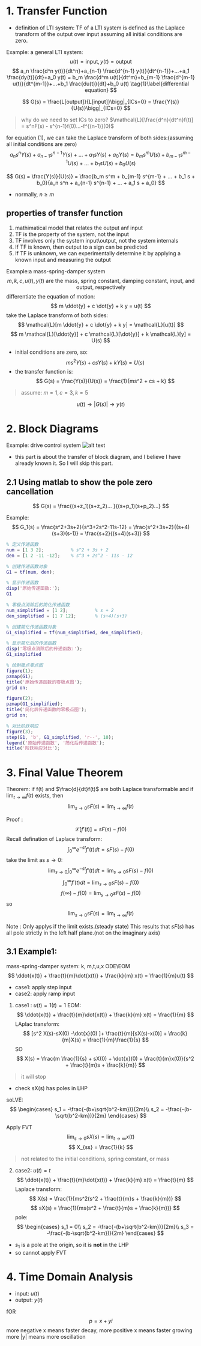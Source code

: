 # 1. Transfer Function
- definition of LTI system:
TF of a LTI system is defined as the Laplace transform of the output over input assuming all initial conditions are zero.

Example:
a general LTI system:
$$
u(t)  = \text{input},
y(t) = \text{output}
$$
$$
a_n \frac{d^n y(t)}{dt^n}+a_{n-1} \frac{d^{n-1} y(t)}{dt^{n-1}}+...+a_1 \frac{dy(t)}{dt}+a_0 y(t) = b_m \frac{d^m u(t)}{dt^m}+b_{m-1} \frac{d^{m-1} u(t)}{dt^{m-1}}+...+b_1 \frac{du(t)}{dt}+b_0 u(t) \tag{1}\label{differential equation}
$$

$$
G(s) =  \frac{L[output]}{L[input]}\bigg|_{ICs=0} = \frac{Y(s)}{U(s)}\bigg|_{ICs=0}
$$
> why do we need to set ICs to zero?
> $\mathcal{L}[\frac{d^n}{dt^n}f(t)] = s^nF(s) - s^{n-1}f(0)...-f^{(n-1)}(0)$

for equation (1), we can take the Laplace transform of both sides:(assuming all initial conditions are zero)
$$
a_n s^n Y(s) + a_{n-1} s^{n-1} Y(s) + ... + a_1 s Y(s) + a_0 Y(s) = b_m s^m U(s) + b_{m-1} s^{m-1} U(s) + ... + b_1 s U(s) + b_0 U(s)
$$

$$
G(s) = \frac{Y(s)}{U(s)} = \frac{b_m s^m + b_{m-1} s^{m-1} + ... + b_1 s + b_0}{a_n s^n + a_{n-1} s^{n-1} + ... + a_1 s + a_0}
$$
- normally, $n\geq m$


## properties of transfer function
1. mathimatical model that relates the output anf input 
2. TF is the property of the system, not the input
3. TF involves only the system input\output, not the system internals
4. If TF is known, then output to a sign can be predicted 
5. If TF is unknown, we can experimentally determine it by applying a known input and measuring the output


Example:a mass-spring-damper system
$$
m, k , c , u(t), y(t) \text{ are the mass, spring constant, damping constant, input, and output, respectively}
$$
differentiate the equation of motion:
$$
m \ddot{y} + c \dot{y} + k y = u(t)
$$
take the Laplace transform of both sides:
$$
\mathcal{L}[m \ddot{y} + c \dot{y} + k y] = \mathcal{L}[u(t)]
$$
$$
m \mathcal{L}[\ddot{y}] + c \mathcal{L}[\dot{y}] + k \mathcal{L}[y] = U(s)
$$
- initial conditions are zero, so:
$$
m s^2 Y(s) + c s Y(s) + k Y(s) = U(s)
$$
- the transfer function is:
$$
G(s) = \frac{Y(s)}{U(s)} = \frac{1}{ms^2 + cs + k}
$$
> assume: $m=1, c=3, k=5$

$$
u(t)\rightarrow  |G(s)|\rightarrow y(t)
$$

# 2. Block Diagrams

Example: drive control system
![alt text]({90A38A5B-ED1D-4CF5-97BA-5E4D026CB8F6}.png)

- this part is about the transfer of block diagram, and I believe I have already known it. So I will skip this part.


## 2.1 Using matlab to show the pole zero cancellation
$$
G(s) = 
\frac{(s+z_1)(s+z_2)... }{(s+p_1)(s+p_2)...}
$$

Example:
$$
G_1(s) = \frac{s^2+3s+2}{s^3+2s^2-11s-12} = \frac{s^2+3s+2}{(s+4)(s+3)(s-1)} = \frac{s+2}{(s+4)(s+3)}
$$

```matlab
% 定义传递函数
num = [1 3 2];          % s^2 + 3s + 2
den = [1 2 -11 -12];    % s^3 + 2s^2 - 11s - 12

% 创建传递函数对象
G1 = tf(num, den);

% 显示传递函数
disp('原始传递函数:');
G1

% 零极点消除后的简化传递函数
num_simplified = [1 2];          % s + 2
den_simplified = [1 7 12];       % (s+4)(s+3)

% 创建简化传递函数对象
G1_simplified = tf(num_simplified, den_simplified);

% 显示简化后的传递函数
disp('零极点消除后的传递函数:');
G1_simplified

% 绘制极点零点图
figure(1);
pzmap(G1);
title('原始传递函数的零极点图');
grid on;

figure(2);
pzmap(G1_simplified);
title('简化后传递函数的零极点图');
grid on;

% 对比阶跃响应
figure(3);
step(G1, 'b', G1_simplified, 'r--', 10);
legend('原始传递函数', '简化后传递函数');
title('阶跃响应对比');


```
# 3. Final Value Theorem

Theorem: 
if f(t) and $\frac{d}{dt}f(t)$ are both Laplace transformable and if $\lim_{t\to\infty} f(t)$ exists, then
$$
\lim_{s\to 0} sF(s) = \lim_{t\to\infty} f(t)
$$

Proof :
$$
\mathcal{L}[f'(t)] =s F(s) - f(0)
$$
Recall defination of Laplace transform:
$$
\int_0^{\infty} e^{-st} f'(t) dt = s F(s) - f(0)
$$
take the limit as $s\to 0$:
$$
\lim_{s\to 0} \int_0^{\infty} e^{-st} f'(t) dt = \lim_{s\to 0} s F(s) - f(0)
$$
$$
\int_0^{\infty} f'(t) dt = \lim_{s\to 0} s F(s) - f(0)
$$
$$
f(\infty) - f(0) = \lim_{s\to 0} s F(s) - f(0)
$$
so
$$
\lim_{s\to 0} s F(s) = \lim_{t\to\infty} f(t)
$$

Note : Only applys if the limit exists.(steady state)
This results that $sF(s)$ has all pole strictly in the left half plane.(not on the imaginary axis)

## 3.1 Example1:
mass-spring-damper system:
k, m,t,u,x
ODE\EOM
$$
\ddot{x(t)} + \frac{t}{m}\dot{x(t)}  + \frac{k}{m} x(t) = \frac{1}{m}u(t)
$$
- case1: apply step input
- case2: apply ramp input
1. case1 :
$u(t) = 1(t) = 1$
EOM:
$$
\ddot{x(t)} + \frac{t}{m}\dot{x(t)}  + \frac{k}{m} x(t) = \frac{1}{m}
$$
LAplac transform:
$$
[s^2 X(s)-sX(0) -\dot{x}(0) ]+ \frac{t}{m}[sX(s)-x(0)] + \frac{k}{m}X(s) = \frac{1}{m}\frac{1}{s}
$$
SO
$$
X(s) = \frac{m \frac{1}{s} + sX(0) + \dot{x}(0) + \frac{t}{m}x(0)}{s^2 + \frac{t}{m}s + \frac{k}{m}}
$$
> it will stop
   - check sX(s) has poles in LHP

soLVE:
$$
\begin{cases}
s_1 = -\frac{-(b+\sqrt{b^2-km})}{2m}\\
s_2 = -\frac{-(b-\sqrt{b^2-km})}{2m}
\end{cases}
$$

Apply FVT
$$
\lim_{s\to 0} sX(s) = \lim_{t\to\infty} x(t)
$$
$$
X_{ss} = \frac{1}{k}
$$
> not related to the initial conditions, spring constant, or mass

2. case2:
$u(t) = t$
$$ 
\ddot{x(t)} + \frac{t}{m}\dot{x(t)}  + \frac{k}{m} x(t) = \frac{t}{m}
$$
Laplace transform:
$$
X(s) = \frac{1}{ms^2(s^2 + \frac{t}{m}s + \frac{k}{m})}
$$
$$
sX(s) = \frac{1}{ms(s^2 + \frac{t}{m}s + \frac{k}{m})}
$$
pole:
$$
\begin{cases}
s_1 = 0\\
s_2 = -\frac{-(b+\sqrt{b^2-km})}{2m}\\
s_3 = -\frac{-(b-\sqrt{b^2-km})}{2m}
\end{cases}
$$
- $s_1$ is a pole at the origin, so it is **not** in the LHP
- so cannot apply FVT


# 4. Time Domain Analysis
- input: $u(t)$
- output: $y(t)$

fOR
$$
p = x +yi
$$
more negative x means faster decay, 
more positive x means faster growing
more |y| means more oscillation